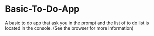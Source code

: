 # Basic-To-Do-App
A basic to do app that ask you in the prompt and the list of to do list is located in the console. (See the browser for more information)
